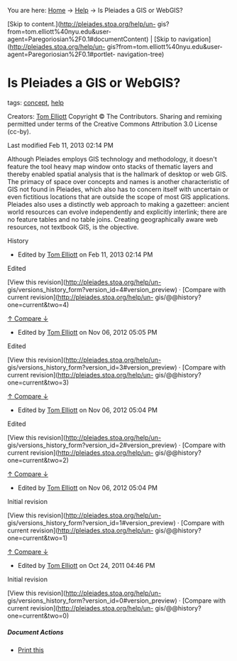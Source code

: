 You are here: [Home](http://pleiades.stoa.org/home) →
[Help](http://pleiades.stoa.org/help) →  Is Pleiades a GIS or WebGIS?

[Skip to content.](http://pleiades.stoa.org/help/un-
gis?from=tom.elliott%40nyu.edu&user-agent=Paregoriosian%2F0.1#documentContent)
| [Skip to navigation](http://pleiades.stoa.org/help/un-
gis?from=tom.elliott%40nyu.edu&user-agent=Paregoriosian%2F0.1#portlet-
navigation-tree)

#  Is Pleiades a GIS or WebGIS?

tags:  [concept](http://pleiades.stoa.org/search?Subject%3Alist=concept),
[help](http://pleiades.stoa.org/search?Subject%3Alist=help)

Creators: [Tom Elliott](/author/thomase) Copyright © The Contributors. Sharing
and remixing permitted under terms of the Creative Commons Attribution 3.0
License (cc-by).

Last modified  Feb 11, 2013 02:14 PM

Although Pleiades employs GIS technology and methodology, it doesn't feature
the tool heavy map window onto stacks of thematic layers and thereby enabled
spatial analysis that is the hallmark of desktop or web GIS. The primacy of
space over concepts and names is another characteristic of GIS not found in
Pleiades, which also has to concern itself with uncertain or even fictitious
locations that are outside the scope of most GIS applications. Pleiades also
uses a distinctly web approach to making a gazetteer: ancient world resources
can evolve independently and explicitly interlink; there are no feature tables
and no table joins. Creating geographically aware web resources, not textbook
GIS, is the objective.

History

    

  * Edited by [Tom Elliott](http://pleiades.stoa.org/author/thomase) on Feb 11, 2013 02:14 PM 

Edited

[View this revision](http://pleiades.stoa.org/help/un-
gis/versions_history_form?version_id=4#version_preview) · [Compare with
current revision](http://pleiades.stoa.org/help/un-
gis/@@history?one=current&two=4)

[ ↑ Compare ↓ ](http://pleiades.stoa.org/help/un-gis/@@history?one=4&two=3
"Compare with previous revision" )

  * Edited by [Tom Elliott](http://pleiades.stoa.org/author/thomase) on Nov 06, 2012 05:05 PM 

Edited

[View this revision](http://pleiades.stoa.org/help/un-
gis/versions_history_form?version_id=3#version_preview) · [Compare with
current revision](http://pleiades.stoa.org/help/un-
gis/@@history?one=current&two=3)

[ ↑ Compare ↓ ](http://pleiades.stoa.org/help/un-gis/@@history?one=3&two=2
"Compare with previous revision" )

  * Edited by [Tom Elliott](http://pleiades.stoa.org/author/thomase) on Nov 06, 2012 05:04 PM 

Edited

[View this revision](http://pleiades.stoa.org/help/un-
gis/versions_history_form?version_id=2#version_preview) · [Compare with
current revision](http://pleiades.stoa.org/help/un-
gis/@@history?one=current&two=2)

[ ↑ Compare ↓ ](http://pleiades.stoa.org/help/un-gis/@@history?one=2&two=1
"Compare with previous revision" )

  * Edited by [Tom Elliott](http://pleiades.stoa.org/author/thomase) on Nov 06, 2012 05:04 PM 

Initial revision

[View this revision](http://pleiades.stoa.org/help/un-
gis/versions_history_form?version_id=1#version_preview) · [Compare with
current revision](http://pleiades.stoa.org/help/un-
gis/@@history?one=current&two=1)

[ ↑ Compare ↓ ](http://pleiades.stoa.org/help/un-gis/@@history?one=1&two=0
"Compare with previous revision" )

  * Edited by [Tom Elliott](http://pleiades.stoa.org/author/thomase) on Oct 24, 2011 04:46 PM 

Initial revision

[View this revision](http://pleiades.stoa.org/help/un-
gis/versions_history_form?version_id=0#version_preview) · [Compare with
current revision](http://pleiades.stoa.org/help/un-
gis/@@history?one=current&two=0)

##### Document Actions

  * [Print this](javascript:this.print\(\); "" )

